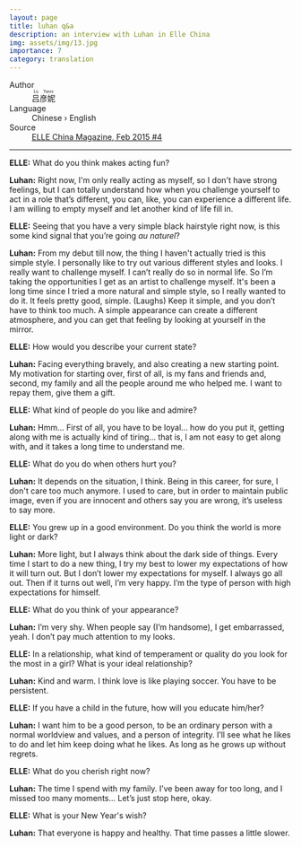 ```yaml
---
layout: page
title: luhan q&a
description: an interview with Luhan in Elle China
img: assets/img/13.jpg
importance: 7
category: translation
---
```


<dl>
  <dt>Author</dt>
  <dd><ruby><span lang="zh">吕彦妮</span> <rt>Lü Yanni</rt></ruby></dd>
  <dt>Language</dt>
  <dd>Chinese &rsaquo; English</dd>
  <dt>Source</dt>
  <dd><a href="https://web.archive.org/web/20151206191318/http://www.ellechina.com/celeb/interview/20150122-195840.shtml">ELLE China Magazine, Feb 2015 #4</a></dd>
</dl>

---

**ELLE:**
What do you think makes acting fun?

**Luhan:**
Right now, I'm only really acting as myself, so I don't have strong feelings, but I can totally understand how when you challenge yourself to act in a role that’s different, you can, like, you can experience a different life.
I am willing to empty myself and let another kind of life fill in.

**ELLE:**
Seeing that you have a very simple black hairstyle right now, is this some kind signal that you’re going *au naturel*?

**Luhan:**
From my debut till now, the thing I haven't actually tried is this simple style.
I personally like to try out various different styles and looks.
I really want to challenge myself. I can’t really do so in normal life. So I’m taking the opportunities I get as an artist to challenge myself.
It's been a long time since I tried a more natural and simple style, so I really wanted to do it.
It feels pretty good, simple.
(Laughs) Keep it simple, and you don’t have to think too much.
A simple appearance can create a different atmosphere, and you can get that feeling by looking at yourself in the mirror.

**ELLE:**
How would you describe your current state?

**Luhan:**
Facing everything bravely, and also creating a new starting point.
My motivation for starting over, first of all, is my fans and friends and, second, my family and all the people around me who helped me. I want to repay them, give them a gift.

**ELLE:**
What kind of people do you like and admire?

**Luhan:**
Hmm... First of all, you have to be loyal... how do you put it, getting along with me is actually kind of tiring... that is, I am not easy to get along with, and it takes a long time to understand me.

**ELLE:**
What do you do when others hurt you?

**Luhan:**
It depends on the situation, I think.
Being in this career, for sure, I don't care too much anymore.
I used to care, but in order to maintain public image, even if you are innocent and others say you are wrong, it’s useless to say more.

**ELLE:**
You grew up in a good environment.
Do you think the world is more light or dark?

**Luhan:**
More light, but I always think about the dark side of things.
Every time I start to do a new thing, I try my best to lower my expectations of how it will turn out. But I don’t lower my expectations for myself. I always go all out.
Then if it turns out well, I’m very happy.
I’m the type of person with high expectations for himself.

**ELLE:**
What do you think of your appearance?

**Luhan:**
I’m very shy. When people say (I’m handsome), I get embarrassed, yeah.
I don’t pay much attention to my looks.

**ELLE:**
In a relationship, what kind of temperament or quality do you look for the most in a girl?
What is your ideal relationship?

**Luhan:**
Kind and warm.
I think love is like playing soccer. You have to be persistent.

**ELLE:**
If you have a child in the future, how will you educate him/her?

**Luhan:**
I want him to be a good person, to be an ordinary person with a normal worldview and values, and a person of integrity.
I’ll see what he likes to do and let him keep doing what he likes. As long as he grows up without regrets.

**ELLE:**
What do you cherish right now?

**Luhan:**
The time I spend with my family. I’ve been away for too long, and I missed too many moments... Let’s just stop here, okay.

**ELLE:**
What is your New Year's wish?

**Luhan:**
That everyone is happy and healthy.
That time passes a little slower.
